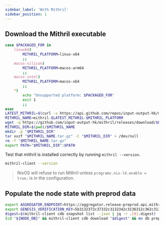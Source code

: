 ```yaml
---
sidebar_label: 'With Mithril'
sidebar_position: 1
---
```


## Download the Mithril executable

```bash download mithril
case $PACKAGED_FOR in
    linux64)
        MITHRIL_PLATFORM=linux-x64
        ;;
    macos-silicon)
        MITHRIL_PLATFORM=macos-arm64
        ;;
    macos-intel)
        MITHRIL_PLATFORM=macos-x64
        ;;
    *)
        echo "Unsupported platform: $PACKAGED_FOR"
        exit 1
        ;;
esac
LATEST_MITHRIL=$(curl -s https://api.github.com/repos/input-output-hk/mithril/releases/latest | jq -r .tag_name)
MITHRIL_NAME=mithril-$LATEST_MITHRIL-$MITHRIL_PLATFORM
wget -q https://github.com/input-output-hk/mithril/releases/download/$LATEST_MITHRIL/$MITHRIL_NAME.tar.gz
MITHRIL_DIR=$(pwd)/$MITHRIL_NAME
mkdir -p "$MITHRIL_DIR"
tar xvzf "$MITHRIL_NAME.tar.gz" -C "$MITHRIL_DIR" > /dev/null
rm -f "$MITHRIL_NAME.tar.gz"
export PATH="$MITHRIL_DIR":$PATH
```

Test that mithril is installed correctly by running `mithril --version`.

```bash test mithril
mithril-client --version
```

> NixOS will refuse to run Mithril unless `programs.nix-ld.enable = true;` is in the configuration.

## Populate the node state with preprod data

```bash populate preprod
export AGGREGATOR_ENDPOINT=https://aggregator.release-preprod.api.mithril.network/aggregator
export GENESIS_VERIFICATION_KEY=5b3132372c37332c3132342c3136312c362c3133372c3133312c3231332c3230372c3131372c3139382c38352c3137362c3139392c3136322c3234312c36382c3132332c3131392c3134352c31332c3233322c3234332c34392c3232392c322c3234392c3230352c3230352c33392c3233352c34345d
digest=$(mithril-client cdb snapshot list --json | jq -r .[0].digest)
(cd "${NODE_DB}" && mithril-client cdb download "$digest" && mv db preprod)
```
